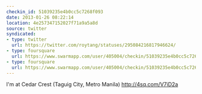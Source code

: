 ```yaml
---
checkin_id: 51039235e4b0cc5c7268f093
date: 2013-01-26 08:22:14
location: 4e257347152027f71a9a5a8d
source: twitter
syndicated:
- type: twitter
  url: https://twitter.com/roytang/statuses/295084216817946624/
- type: foursquare
  url: https://www.swarmapp.com/user/405004/checkin/51039235e4b0cc5c7268f093?s=rlD44hd3omJxMsv_2u-xXfzA3sw&ref=tw
- type: foursquare
  url: https://www.swarmapp.com/user/405004/checkin/51039235e4b0cc5c7268f093?s=rlD44hd3omJxMsv_2u-xXfzA3sw&ref=tw
---
```


I'm at Cedar Crest (Taguig City, Metro Manila) http://4sq.com/V7iD2a